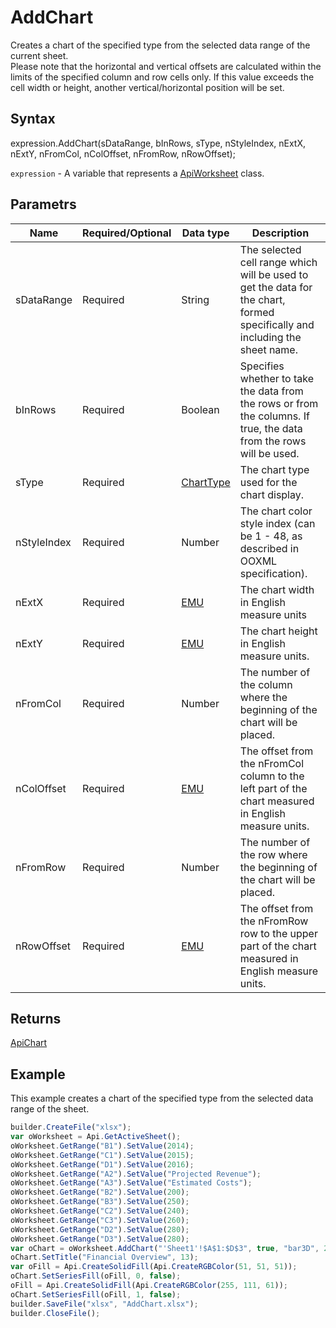 # AddChart

Creates a chart of the specified type from the selected data range of the current sheet.
<br>Please note that the horizontal and vertical offsets are calculated within the limits of the specified column and row cells only. If this value exceeds the cell width or height, another vertical/horizontal position will be set.

## Syntax

expression.AddChart(sDataRange, bInRows, sType, nStyleIndex, nExtX, nExtY, nFromCol, nColOffset, nFromRow, nRowOffset);

`expression` - A variable that represents a [ApiWorksheet](../ApiWorksheet.md) class.

## Parametrs

| **Name** | **Required/Optional** | **Data type** | **Description** |
| ------------- | ------------- | ------------- | ------------- |
| sDataRange | Required | String | The selected cell range which will be used to get the data for the chart, formed specifically and including the sheet name. |
| bInRows | Required | Boolean | Specifies whether to take the data from the rows or from the columns. If true, the data from the rows will be used. |
| sType | Required | [ChartType](../../../Enumerations/ChartType.md) | The chart type used for the chart display. |
| nStyleIndex | Required | Number | The chart color style index (can be 1 - 48, as described in OOXML specification). |
| nExtX | Required | [EMU](../../../Enumerations/Emu.md) | The chart width in English measure units |
| nExtY | Required | [EMU](../../../Enumerations/Emu.md) | The chart height in English measure units. |
| nFromCol | Required | Number | The number of the column where the beginning of the chart will be placed. |
| nColOffset | Required | [EMU](../../../Enumerations/Emu.md) | The offset from the nFromCol column to the left part of the chart measured in English measure units. |
| nFromRow | Required | Number | The number of the row where the beginning of the chart will be placed. |
| nRowOffset | Required | [EMU](../../../Enumerations/Emu.md) | The offset from the nFromRow row to the upper part of the chart measured in English measure units. |

## Returns

[ApiChart](../../ApiChart/ApiChart.md)

## Example

This example creates a chart of the specified type from the selected data range of the sheet.

```javascript
builder.CreateFile("xlsx");
var oWorksheet = Api.GetActiveSheet();
oWorksheet.GetRange("B1").SetValue(2014);
oWorksheet.GetRange("C1").SetValue(2015);
oWorksheet.GetRange("D1").SetValue(2016);
oWorksheet.GetRange("A2").SetValue("Projected Revenue");
oWorksheet.GetRange("A3").SetValue("Estimated Costs");
oWorksheet.GetRange("B2").SetValue(200);
oWorksheet.GetRange("B3").SetValue(250);
oWorksheet.GetRange("C2").SetValue(240);
oWorksheet.GetRange("C3").SetValue(260);
oWorksheet.GetRange("D2").SetValue(280);
oWorksheet.GetRange("D3").SetValue(280);
var oChart = oWorksheet.AddChart("'Sheet1'!$A$1:$D$3", true, "bar3D", 2, 100 * 36000, 70 * 36000, 0, 2 * 36000, 7, 3 * 36000);
oChart.SetTitle("Financial Overview", 13);
var oFill = Api.CreateSolidFill(Api.CreateRGBColor(51, 51, 51));
oChart.SetSeriesFill(oFill, 0, false);
oFill = Api.CreateSolidFill(Api.CreateRGBColor(255, 111, 61));
oChart.SetSeriesFill(oFill, 1, false);
builder.SaveFile("xlsx", "AddChart.xlsx");
builder.CloseFile();
```
